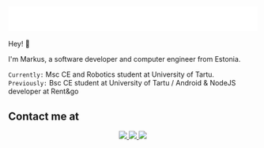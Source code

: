 <p align="center"> <img src="banner.svg"> </p>
Hey! 👋

I'm Markus, a software developer and computer engineer from Estonia.

<code>Currently:</code> Msc CE and Robotics student at University of Tartu.<br/>
<code>Previously:</code> Bsc CE student at University of Tartu / Android & NodeJS developer at Rent&go

## Contact me at
<p align="center">
  <a href="https://www.linkedin.com/in/markus-erik-s%C3%BCgis-6a326521b/"><img src="https://img.shields.io/badge/LinkedIn-0077B5?style=for-the-badge&logo=linkedin&logoColor=white"/> </a>
  <a href="https://discordapp.com/users/274231781035606016"><img src="https://img.shields.io/badge/Discord-5865F2?style=for-the-badge&logo=discord&logoColor=white"/> </a>
  <a href="mailto:markus.sugis@gmail.com"><img src="https://img.shields.io/badge/Gmail-D14836?style=for-the-badge&logo=gmail&logoColor=white"/> </a>
</p>
